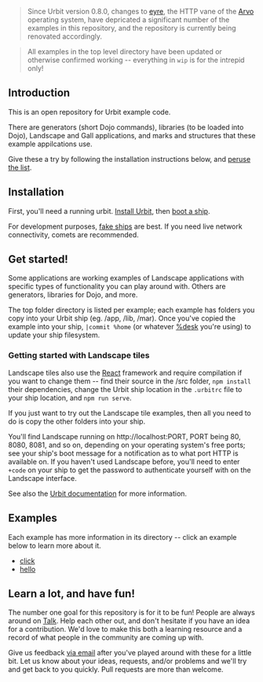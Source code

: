 > Since Urbit version 0.8.0, changes to [eyre](https://urbit.org/docs/learn/arvo/eyre/), the HTTP vane of the [Arvo](https://urbit.org/docs/learn/arvo/) operating system, have depricated a significant number of the examples in this repository, and the repository is currently being renovated accordingly.

>All examples in the top level directory have been updated or otherwise confirmed working -- everything in `wip` is for the intrepid only!

## Introduction

This is an open repository for Urbit example code.

There are generators (short Dojo commands), libraries (to be loaded into
Dojo), Landscape and Gall applications, and marks and structures that 
these example appilcations use.

Give these a try by following the installation instructions below, and
[peruse the list](#examples).

## Installation

First, you'll need a running urbit. [Install
Urbit](https://urbit.org/docs/getting-started/installing-urbit/), then
[boot a ship](https://urbit.org/docs/getting-started/booting-a-ship/).

For development purposes, [fake ships](https://urbit.org/docs/using/creating-a-development-ship/)
are best. If you need live network connectivity, comets are recommended.

## Get started!

Some applications are working examples of Landscape applications with specific
types of functionality you can play around with. 
Others are generators, libraries for Dojo, and more.

The top folder directory is listed per example; each example has folders you
copy into your Urbit ship (eg. /app, /lib, /mar). Once you've copied the
example into your ship, 
`|commit %home` (or whatever [%desk](https://urbit.org/docs/using/filesystem/#quickstart) you're using)
to update your ship filesystem.

### Getting started with Landscape tiles

Landscape tiles also use the [React](https://reactjs.org/) framework and require 
compilation if you want to change them -- find their source in the /src folder, 
`npm install` their dependencies, change the Urbit ship location in the `.urbitrc` file to your ship location, and `npm run serve`.

If you just want to try out the Landscape tile examples, then all you need
to do is copy the other folders into your ship.

You'll find Landscape running on http://localhost:PORT, PORT being 80, 8080, 8081, 
and so on, depending on your operating system's free ports; see your ship's boot message
for a notification as to what port HTTP is available on. If you haven't used
Landscape before, you'll need to enter `+code` on your ship to get the password
to authenticate yourself with on the Landscape interface.

See also the [Urbit documentation](https://urbit.org/docs/getting-started/booting-a-ship/#using-landscape)
for more information.

## Examples

Each example has more information in its directory -- click an example below
to learn more about it.

* [click](click)
* [hello](hello)

## Learn a lot, and have fun!

The number one goal for this repository is for it to be fun! People are always
around on [Talk](https://urbit.org/docs/using/messaging/). Help each other out, and don't hesitate if
you have an idea for a contribution. We'd love to make this both a learning
resource and a record of what people in the community are coming up with.

Give us feedback [via email](mailto:support@urbit.org) after
you've played around with these for a little bit. Let us know about your ideas,
requests, and/or problems and we'll try and get back to you quickly. Pull
requests are more than welcome.